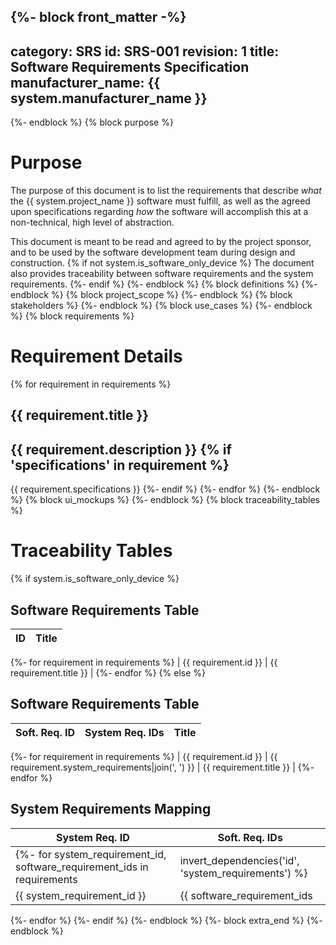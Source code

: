 {%- block front_matter -%}
---
category: SRS
id: SRS-001
revision: 1
title: Software Requirements Specification
manufacturer_name: {{ system.manufacturer_name }}
---
{%- endblock %}
{% block purpose %}
# Purpose

The purpose of this document is to list the requirements that describe *what* the {{ system.project_name }} software must fulfill, as well as the agreed upon specifications regarding *how* the software will accomplish this at a non-technical, high level of abstraction.

This document is meant to be read and agreed to by the project sponsor, and to be used by the software development team during design and construction.
{% if not system.is_software_only_device %}
The document also provides traceability between software requirements and the system requirements.
{%- endif %}
{%- endblock %}
{% block definitions %}
{%- endblock %}
{% block project_scope %}
{%- endblock %}
{% block stakeholders %}
{%- endblock %}
{% block use_cases %}
{%- endblock %}
{% block requirements %}
# Requirement Details
{% for requirement in requirements %}
## {{ requirement.title }}

{{ requirement.description }}
{% if 'specifications' in requirement %}
---

{{ requirement.specifications }}
{%- endif %}
{%- endfor %}
{%- endblock %}
{% block ui_mockups %}
{%- endblock %}
{% block traceability_tables %}
# Traceability Tables
{% if system.is_software_only_device %}
## Software Requirements Table

| ID | Title |
| --- | --- |
{%- for requirement in requirements %}
| {{ requirement.id }} | {{ requirement.title }} |
{%- endfor %}
{% else %}
## Software Requirements Table

| Soft. Req. ID | System Req. IDs | Title |
| --- | --- | --- |
{%- for requirement in requirements %}
| {{ requirement.id }} | {{ requirement.system_requirements|join(', ') }} | {{ requirement.title }} |
{%- endfor %}

## System Requirements Mapping

| System Req. ID | Soft. Req. IDs |
| --- | --- |
{%- for system_requirement_id, software_requirement_ids in requirements|invert_dependencies('id', 'system_requirements') %}
| {{ system_requirement_id }} | {{ software_requirement_ids|sort|join(', ') }} |
{%- endfor %}
{%- endif %}
{%- endblock %}
{%- block extra_end %}
{%- endblock %}
